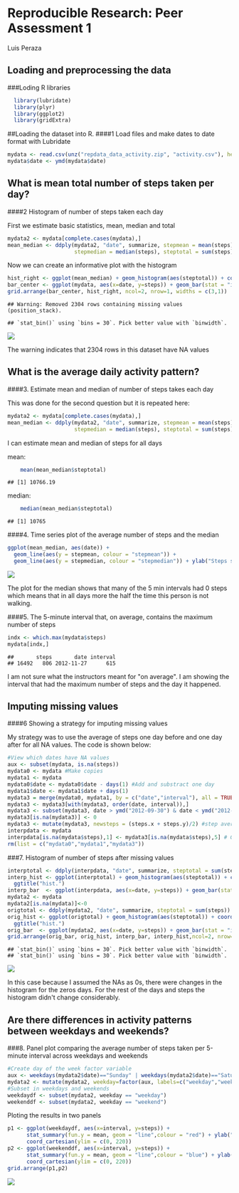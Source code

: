 # Reproducible Research: Peer Assessment 1
Luis Peraza  

## Loading and preprocessing the data
###Loding R libraries

```r
  library(lubridate)
  library(plyr)
  library(ggplot2)
  library(gridExtra)
```

##Loading the dataset into R.
####1 Load files and make dates to date format with Lubridate

```r
mydata <- read.csv(unz("repdata_data_activity.zip", "activity.csv"), header = TRUE)
mydata$date <- ymd(mydata$date)
```

## What is mean total number of steps taken per day?
####2 Histogram of number of steps taken each day

First we estimate basic statistics, mean, median and total


```r
mydata2 <- mydata[complete.cases(mydata),]
mean_median <- ddply(mydata2, "date", summarize, stepmean = mean(steps), 
                     stepmedian = median(steps), steptotal = sum(steps))
```

Now we can create an informative plot with the histogram


```r
hist_right <- ggplot(mean_median) + geom_histogram(aes(steptotal)) + coord_flip() + ylab("No. days")
bar_center <- ggplot(mydata, aes(x=date, y=steps)) + geom_bar(stat = "identity")
grid.arrange(bar_center, hist_right, ncol=2, nrow=1, widths = c(3,1))
```

```
## Warning: Removed 2304 rows containing missing values (position_stack).
```

```
## `stat_bin()` using `bins = 30`. Pick better value with `binwidth`.
```

![](PA1_template_files/figure-html/stephistogram-1.png)

The warning indicates that 2304 rows in this dataset have NA values  


## What is the average daily activity pattern?
####3. Estimate mean and median of number of steps takes each day

This was done for the second question but it is repeated here:


```r
mydata2 <- mydata[complete.cases(mydata),]
mean_median <- ddply(mydata2, "date", summarize, stepmean = mean(steps), 
                     stepmedian = median(steps), steptotal = sum(steps))
```

I can estimate mean and median of steps for all days

mean: 

```r
    mean(mean_median$steptotal)
```

```
## [1] 10766.19
```

median:

```r
    median(mean_median$steptotal)
```

```
## [1] 10765
```





####4. Time series plot of the average number of steps and the median

```r
ggplot(mean_median, aes(date)) + 
  geom_line(aes(y = stepmean, colour = "stepmean")) + 
  geom_line(aes(y = stepmedian, colour = "stepmedian")) + ylab("Steps statistics")
```

![](PA1_template_files/figure-html/meanandmedia-1.png)

The plot for the median shows that many of the 5 min intervals had 0 steps which means that in all days more the half the time this person is not walking.

####5. The 5-minute interval that, on average, contains the maximum number of steps

```r
indx <- which.max(mydata$steps)
mydata[indx,]
```

```
##       steps       date interval
## 16492   806 2012-11-27      615
```

I am not sure what the instructors meant for "on average". I am showing the interval that had the maximum number of steps and the day it happened.

## Imputing missing values
####6 Showing a strategy for imputing missing values

My strategy was to use the average of steps one day before and one day after for all NA values. The code is shown below:


```r
#View which dates have NA values
aux <- subset(mydata, is.na(steps))
mydata0 <- mydata #Make copies
mydata1 <- mydata
mydata0$date <- mydata0$date - days(1) #Add and substract one day
mydata1$date <- mydata1$date + days(1)
mydata3 = merge(mydata0, mydata1, by = c("date","interval"), all = TRUE) #Merge by day
mydata3 <- mydata3[with(mydata3, order(date, interval)),]
mydata3 <- subset(mydata3, date > ymd("2012-09-30") & date < ymd("2012-12-01")) #Delete the extra days
mydata3[is.na(mydata3)] <- 0
mydata3 <- mutate(mydata3, newsteps = (steps.x + steps.y)/2) #step averaging
interpdata <- mydata
interpdata[is.na(mydata$steps),1] <- mydata3[is.na(mydata$steps),5] # Got them!
rm(list = c("mydata0","mydata1","mydata3"))
```

###7. Histogram of number of steps after missing values

```r
interptotal <- ddply(interpdata, "date", summarize, steptotal = sum(steps))
interp_hist <- ggplot(interptotal) + geom_histogram(aes(steptotal)) + coord_flip() + ylab("No. days") + 
  ggtitle("hist.")
interp_bar  <- ggplot(interpdata, aes(x=date, y=steps)) + geom_bar(stat = "identity") + ggtitle("Interpolated")
mydata2 <- mydata
mydata2[is.na(mydata)]<-0
origtotal <- ddply(mydata2, "date", summarize, steptotal = sum(steps))
orig_hist <- ggplot(origtotal) + geom_histogram(aes(steptotal)) + coord_flip() + ylab("No. days") + 
  ggtitle("hist.")
orig_bar  <- ggplot(mydata2, aes(x=date, y=steps)) + geom_bar(stat = "identity") + ggtitle("Original")
grid.arrange(orig_bar, orig_hist, interp_bar, interp_hist,ncol=2, nrow=2, widths = c(3,1), heights = c(3,3))
```

```
## `stat_bin()` using `bins = 30`. Pick better value with `binwidth`.
## `stat_bin()` using `bins = 30`. Pick better value with `binwidth`.
```

![](PA1_template_files/figure-html/comparehistogram-1.png)


In this case because I assumed the NAs as 0s, there were changes in the histogram for the zeros days. For the rest of the days and steps the histogram didn't change considerably.

## Are there differences in activity patterns between weekdays and weekends?
###8. Panel plot comparing the average number of steps taken per 5-minute interval across weekdays and weekends


```r
#Create day of the week factor variable
aux <- weekdays(mydata2$date)=="Sunday" | weekdays(mydata2$date)=="Saturday"
mydata2 <- mutate(mydata2, weekday=factor(aux, labels=c("weekday","weekend")))
#Subset in weekdays and weekends
weekdaydf <- subset(mydata2, weekday == "weekday")
weekenddf <- subset(mydata2, weekday == "weekend")
```

Ploting the results in two panels


```r
p1 <- ggplot(weekdaydf, aes(x=interval, y=steps)) + 
      stat_summary(fun.y = mean, geom = "line",colour = "red") + ylab("Weekday") +
      coord_cartesian(ylim = c(0, 220))
p2 <- ggplot(weekenddf, aes(x=interval, y=steps)) + 
      stat_summary(fun.y = mean, geom = "line",colour = "blue") + ylab("Weekend") +
      coord_cartesian(ylim = c(0, 220))
grid.arrange(p1,p2)
```

![](PA1_template_files/figure-html/weekpattern-1.png)
